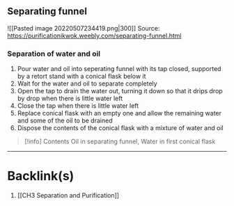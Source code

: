 ## Separating funnel
![[Pasted image 20220507234419.png|300]]
Source: https://purificationikwok.weebly.com/separating-funnel.html

### Separation of water and oil
1. Pour water and oil into seperating funnel with its tap closed, supported by a retort stand with a conical flask below it
2. Wait for the water and oil to separate completely
3. Open the tap to drain the water out, turning it down so that it drips drop by drop when there is little water left
4. Close the tap when there is little water left
5. Replace conical flask with an empty one and allow the remaining water and some of the oil to be drained
6. Dispose the contents of the conical flask with a mixture of water and oil

>[!info] Contents
>Oil in separating funnel,
>Water in first conical flask

---
# Backlink(s)
1. [[CH3 Separation and Purification]]